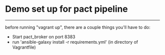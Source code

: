 # Demo set up for pact pipeline
---

before running "vagrant up", there are a couple things you'll have to do:

* Start pact_broker on port 8383
* run  'ansible-galaxy install -r requirements.yml' (in directory of Vagrantfile)
